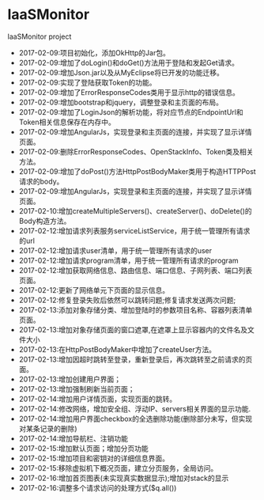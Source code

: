 # IaaSMonitor
IaaSMonitor project
* 2017-02-09:项目初始化，添加OkHttp的Jar包。
* 2017-02-09:增加了doLogin()和doGet()方法用于登陆和发起Get请求。
* 2017-02-09:增加Json.jar以及从MyEclipse将已开发的功能迁移。
* 2017-02-09:实现了登陆获取Token的功能。
* 2017-02-09:增加了ErrorResponseCodes类用于显示http的错误信息。
* 2017-02-09:增加bootstrap和jquery，调整登录和主页面的布局。
* 2017-02-09:增加了LoginJson的解析功能，将对应节点的EndpointUrl和Token相关信息保存在内存中。
* 2017-02-09:增加AngularJs，实现登录和主页面的连接，并实现了显示详情页面。
* 2017-02-09:删除ErrorResponseCodes、OpenStackInfo、Token类及相关方法。
* 2017-02-09:增加了doPost()方法HttpPostBodyMaker类用于构造HTTPPost请求的body。
* 2017-02-09:增加AngularJs，实现登录和主页面的连接，并实现了显示详情页面。
* 2017-02-10:增加createMultipleServers()、createServer()、doDelete()的Body构造方法。
* 2017-02-12:增加请求列表服务serviceListService，用于统一管理所有请求的url
* 2017-02-12:增加请求user清单，用于统一管理所有请求的user
* 2017-02-12:增加请求program清单，用于统一管理所有请求的program
* 2017-02-12:增加获取网络信息、路由信息、端口信息、子网列表、端口列表页面。
* 2017-02-12:更新了网络单元下页面的显示信息。
* 2017-02-12:修复登录失败后依然可以跳转问题;修复请求发送两次问题;
* 2017-02-13:添加对象存储分类、增加登陆时的参数项目名称、容器列表清单页面。
* 2017-02-13:增加对象存储页面的窗口遮罩,在遮罩上显示容器内的文件名及文件大小
* 2017-02-13:在HttpPostBodyMaker中增加了createUser方法。
* 2017-02-13:增加因超时跳转至登录，重新登录后，再次跳转至之前请求的页面。
* 2017-02-13:增加创建用户界面；
* 2017-02-13:增加强制刷新当前页面；
* 2017-02-14:增加用户详情页面，实现页面的跳转。
* 2017-02-14:修改网络，增加安全组、浮动IP、servers相关界面的显示功能.
* 2017-02-14:增加用户界面checkbox的全选删除功能(删除部分未写，但实现对某条记录的删除)
* 2017-02-14:增加导航栏、注销功能
* 2017-02-15:增加默认页面；增加分页功能
* 2017-02-15:增加项目和密钥对的详细信息界面。
* 2017-02-15:移除虚拟机下概况页面，建立分页服务，全局访问。
* 2017-02-16:增加首页图表(未实现真实数据显示);增加对stack的显示
* 2017-02-16:调整多个请求访问的处理方式($q.all())

